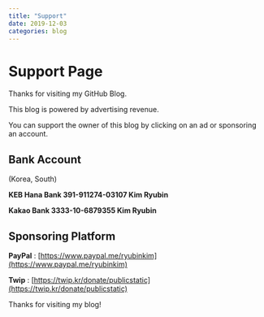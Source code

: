 ```yaml
---
title: "Support"
date: 2019-12-03
categories: blog
---
```


# Support Page

Thanks for visiting my GitHub Blog.

This blog is powered by advertising revenue.

You can support the owner of this blog by clicking on an ad or sponsoring an account.

## Bank Account

(Korea, South)

**KEB Hana Bank 391-911274-03107 Kim Ryubin**

**Kakao Bank 3333-10-6879355 Kim Ryubin**

## Sponsoring Platform

**PayPal** : [https://www.paypal.me/ryubinkim](https://www.paypal.me/ryubinkim)

**Twip** : [https://twip.kr/donate/publicstatic](https://twip.kr/donate/publicstatic)

Thanks for visiting my blog!

